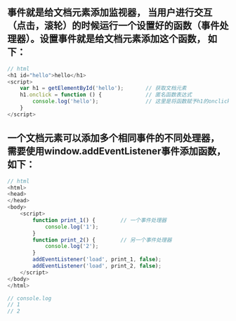 ## 事件就是给文档元素添加监视器， 当用户进行交互（点击，滚轮）的时候运行一个设置好的函数（事件处理器）。设置事件就是给文档元素添加这个函数， 如下：
```javascript
// html
<h1 id="hello">hello</h1>
<script>
	var h1 = getElementById('hello');		// 获取文档元素
	h1.onclick = function () {				// 匿名函数表达式
		console.log('hello');				// 这里是将函数赋予h1的onclick属性
	}
</script>
```

## 一个文档元素可以添加多个相同事件的不同处理器， 需要使用window.addEventListener事件添加函数， 如下：
```javascript
// html
<html>
<head>
</head>
<body>
	<script>
		function print_1() {		// 一个事件处理器
			console.log('1');
		}
		function print_2() {		// 另一个事件处理器
			console.log('2');
		}
		addEventListener('load', print_1, false);
		addEventListener('load', print_2, false);
	</script>
</body>
</html>

// console.log
// 1
// 2
```
